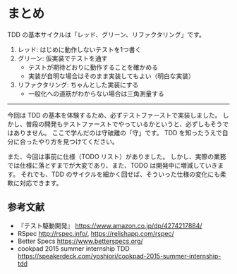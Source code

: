 # まとめ

TDD の基本サイクルは「レッド、グリーン、リファクタリング」です。

1. レッド: はじめに動作しないテストを1つ書く
2. グリーン: 仮実装でテストを通す
   - テストが期待どおりに動作することを確かめる
   - 実装が自明な場合はそのまま実装してもよい（明白な実装）
3. リファクタリング: ちゃんとした実装にする
   - 一般化への道筋がわからない場合は三角測量する

---

今回は TDD の基本を体験するため、必ずテストファーストで実装しました。
しかし、普段の開発もテストファーストでやっているかというと、必ずしもそうではありません。
ここで学んだのは守破離の「守」です。
TDD を知ったうえで自分に合ったやり方を見つけてください。

また、今回は事前に仕様（TODO リスト）がありました。
しかし、実際の業務では仕様に落とすまでが大変であり、また、TODO は開発中に増減していきます。
それでも、TDD のサイクルを細かく回せば、そういった仕様の変化にも柔軟に対応できます。

## 参考文献

- 『テスト駆動開発』 https://www.amazon.co.jp/dp/4274217884/
- RSpec http://rspec.info/, https://relishapp.com/rspec/
- Better Specs https://www.betterspecs.org/
- cookpad 2015 summer internship TDD https://speakerdeck.com/yoshiori/cookpad-2015-summer-internship-tdd
